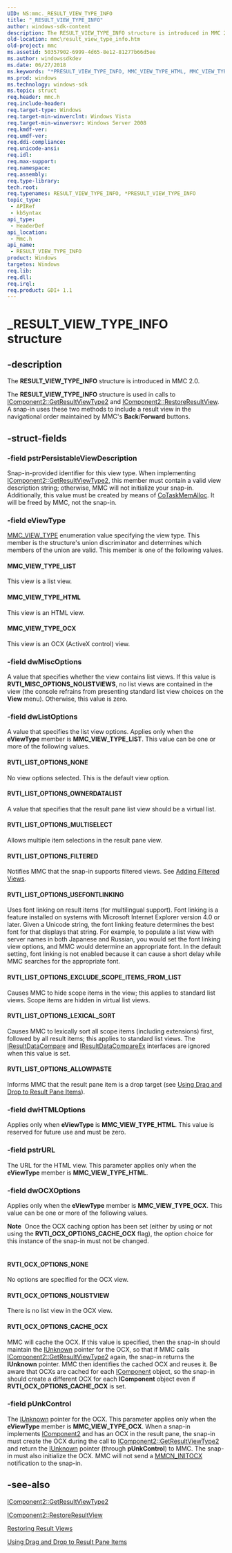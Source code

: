 ```yaml
---
UID: NS:mmc._RESULT_VIEW_TYPE_INFO
title: "_RESULT_VIEW_TYPE_INFO"
author: windows-sdk-content
description: The RESULT_VIEW_TYPE_INFO structure is introduced in MMC 2.0.
old-location: mmc\result_view_type_info.htm
old-project: mmc
ms.assetid: 50357902-6999-4d65-8e12-81277b66d5ee
ms.author: windowssdkdev
ms.date: 06/27/2018
ms.keywords: "*PRESULT_VIEW_TYPE_INFO, MMC_VIEW_TYPE_HTML, MMC_VIEW_TYPE_LIST, MMC_VIEW_TYPE_OCX, RESULT_VIEW_TYPE_INFO, RESULT_VIEW_TYPE_INFO structure [MMC], RVTI_LIST_OPTIONS_ALLOWPASTE, RVTI_LIST_OPTIONS_EXCLUDE_SCOPE_ITEMS_FROM_LIST, RVTI_LIST_OPTIONS_FILTERED, RVTI_LIST_OPTIONS_LEXICAL_SORT, RVTI_LIST_OPTIONS_MULTISELECT, RVTI_LIST_OPTIONS_NONE, RVTI_LIST_OPTIONS_OWNERDATALIST, RVTI_LIST_OPTIONS_USEFONTLINKING, RVTI_OCX_OPTIONS_CACHE_OCX, RVTI_OCX_OPTIONS_NOLISTVIEW, RVTI_OCX_OPTIONS_NONE, _RESULT_VIEW_TYPE_INFO, _slate_result_view_type_info, mmc.result_view_type_info, mmc/RESULT_VIEW_TYPE_INFO"
ms.prod: windows
ms.technology: windows-sdk
ms.topic: struct
req.header: mmc.h
req.include-header: 
req.target-type: Windows
req.target-min-winverclnt: Windows Vista
req.target-min-winversvr: Windows Server 2008
req.kmdf-ver: 
req.umdf-ver: 
req.ddi-compliance: 
req.unicode-ansi: 
req.idl: 
req.max-support: 
req.namespace: 
req.assembly: 
req.type-library: 
tech.root: 
req.typenames: RESULT_VIEW_TYPE_INFO, *PRESULT_VIEW_TYPE_INFO
topic_type:
 - APIRef
 - kbSyntax
api_type:
 - HeaderDef
api_location:
 - Mmc.h
api_name:
 - RESULT_VIEW_TYPE_INFO
product: Windows
targetos: Windows
req.lib: 
req.dll: 
req.irql: 
req.product: GDI+ 1.1
---
```


# _RESULT_VIEW_TYPE_INFO structure


## -description


The <b>RESULT_VIEW_TYPE_INFO</b> structure is introduced in MMC 2.0.

The <b>RESULT_VIEW_TYPE_INFO</b> structure is used in calls to 
<a href="https://msdn.microsoft.com/687ddb0a-6e10-4553-9885-fd85bf8dd6ff">IComponent2::GetResultViewType2</a> and 
<a href="https://msdn.microsoft.com/fe9a71c7-eaa6-4479-8337-0746a784a57f">IComponent2::RestoreResultView</a>. A snap-in uses these two methods to include a result view in the navigational order maintained by MMC's 
<b>Back</b>/<b>Forward</b> buttons.


## -struct-fields




### -field pstrPersistableViewDescription

Snap-in-provided identifier for this view type. When implementing <a href="https://msdn.microsoft.com/687ddb0a-6e10-4553-9885-fd85bf8dd6ff">IComponent2::GetResultViewType2</a>, this member must contain a valid view description string; otherwise, MMC will not initialize your snap-in. Additionally, this value must be created by means of <a href="_com_cotaskmemalloc">CoTaskMemAlloc</a>. It will be freed by MMC, not the snap-in.


### -field eViewType


<a href="https://msdn.microsoft.com/fffb7376-bf1d-44ce-ad52-d4c45d013af7">MMC_VIEW_TYPE</a> enumeration value specifying the view type. This member is the structure's union discriminator and determines which members of the union are valid. This member is one of the following values.



#### MMC_VIEW_TYPE_LIST

This view is a list view.



#### MMC_VIEW_TYPE_HTML

This view is an HTML view.



#### MMC_VIEW_TYPE_OCX

This view is an OCX (ActiveX control) view.


### -field dwMiscOptions

A value that specifies whether the view contains list views. If this value is <b>RVTI_MISC_OPTIONS_NOLISTVIEWS</b>, no list views are contained in the view (the console refrains from presenting standard list view choices on the <b>View</b> menu). Otherwise, this value is zero.


### -field dwListOptions

A value that specifies the list view options. Applies only when the <b>eViewType</b> member is <b>MMC_VIEW_TYPE_LIST</b>. This value can be one or more of the following values.



#### RVTI_LIST_OPTIONS_NONE

No view options selected. This is the default view option.



#### RVTI_LIST_OPTIONS_OWNERDATALIST

A value that specifies that the result pane list view should be a virtual list.



#### RVTI_LIST_OPTIONS_MULTISELECT

Allows multiple item selections in the result pane view.



#### RVTI_LIST_OPTIONS_FILTERED

Notifies MMC that the snap-in supports filtered views. See <a href="https://msdn.microsoft.com/4be29e44-7e64-4c2c-820b-26c6cfea0661">Adding Filtered Views</a>.



#### RVTI_LIST_OPTIONS_USEFONTLINKING

Uses font linking on result items (for multilingual support). Font linking is a feature installed on systems with Microsoft Internet Explorer version 4.0 or later. Given a Unicode string, the font linking feature determines the best font for that displays that string. For example, to populate a list view with server names in both Japanese and Russian, you would set the font linking view options, and MMC would determine an appropriate font. In the default setting, font linking is not enabled because it can cause a short delay while MMC searches for the appropriate font.



#### RVTI_LIST_OPTIONS_EXCLUDE_SCOPE_ITEMS_FROM_LIST

Causes MMC to hide scope items in the view; this applies to standard list views. Scope items are hidden in virtual list views.



#### RVTI_LIST_OPTIONS_LEXICAL_SORT

Causes MMC to lexically sort all scope items (including extensions) first, followed by all result items; this applies to standard list views. The <a href="https://msdn.microsoft.com/7a68713c-2de5-4944-a617-0b2d46c23eea">IResultDataCompare</a> and <a href="https://msdn.microsoft.com/e4b305e4-4649-42f4-86f4-3c12e5aa5337">IResultDataCompareEx</a> interfaces are ignored when this value is set.



#### RVTI_LIST_OPTIONS_ALLOWPASTE

Informs MMC that the result pane item is a drop target (see <a href="https://msdn.microsoft.com/a48823af-2de6-465b-913c-7cdcdbd04040">Using Drag and Drop to Result Pane Items</a>).


### -field dwHTMLOptions

Applies only when <b>eViewType</b> is <b>MMC_VIEW_TYPE_HTML</b>. This value is reserved for future use and must be zero.


### -field pstrURL

The URL for the HTML view. This parameter applies only when the <b>eViewType</b> member is <b>MMC_VIEW_TYPE_HTML</b>.


### -field dwOCXOptions

Applies only when the <b>eViewType</b> member is <b>MMC_VIEW_TYPE_OCX</b>. This value can be one or more of the following values.

<div class="alert"><b>Note</b>  Once the OCX caching option has been set (either by using or not using the <b>RVTI_OCX_OPTIONS_CACHE_OCX</b> flag), the option choice for this instance of the snap-in must not be changed.</div>
<div> </div>


#### RVTI_OCX_OPTIONS_NONE

No options are specified for the OCX view.



#### RVTI_OCX_OPTIONS_NOLISTVIEW

There is no list view in the OCX view.



#### RVTI_OCX_OPTIONS_CACHE_OCX

MMC will cache the OCX. If this value is specified, then the snap-in should maintain the <a href="_com_iunknown">IUnknown</a> pointer for the OCX, so that if MMC calls <a href="https://msdn.microsoft.com/687ddb0a-6e10-4553-9885-fd85bf8dd6ff">IComponent2::GetResultViewType2</a> again, the snap-in returns the <b>IUnknown</b> pointer. MMC then identifies the cached OCX and reuses it. 
Be aware that OCXs are cached for each <a href="https://msdn.microsoft.com/65eaa5ef-182b-4fec-bb3d-a308ac9dc660">IComponent</a> object, so the snap-in should create a different OCX for each <b>IComponent</b> object even if<b> RVTI_OCX_OPTIONS_CACHE_OCX</b> is set.


### -field pUnkControl

The <a href="_com_iunknown">IUnknown</a> pointer for the OCX. This parameter applies only when the <b>eViewType</b> member is <b>MMC_VIEW_TYPE_OCX</b>. When a snap-in implements <a href="https://msdn.microsoft.com/b9e67a37-c09d-46f3-896f-e75122256812">IComponent2</a> and has an OCX in the result pane, the snap-in must create the OCX during the call to <a href="https://msdn.microsoft.com/687ddb0a-6e10-4553-9885-fd85bf8dd6ff">IComponent2::GetResultViewType2</a> and return the <a href="https://msdn.microsoft.com/33f1d79a-33fc-4ce5-a372-e08bda378332">IUnknown</a> pointer (through <b>pUnkControl</b>) to MMC. The snap-in must also initialize the OCX. MMC will not send a <a href="https://msdn.microsoft.com/79256d4a-a936-419e-a953-80d743d05290">MMCN_INITOCX</a> notification to the snap-in.


## -see-also




<a href="https://msdn.microsoft.com/687ddb0a-6e10-4553-9885-fd85bf8dd6ff">IComponent2::GetResultViewType2</a>



<a href="https://msdn.microsoft.com/fe9a71c7-eaa6-4479-8337-0746a784a57f">IComponent2::RestoreResultView</a>



<a href="https://msdn.microsoft.com/dee09c50-76f1-4186-846c-1cde3d05fd03">Restoring Result Views</a>



<a href="https://msdn.microsoft.com/a48823af-2de6-465b-913c-7cdcdbd04040">Using Drag and Drop to Result Pane Items</a>
 

 

